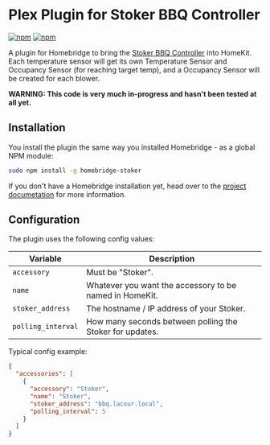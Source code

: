 # Plex Plugin for Stoker BBQ Controller 
[![npm](https://img.shields.io/npm/v/homebridge-stoker.svg)](https://www.npmjs.com/package/homebridge-stoker)
[![npm](https://img.shields.io/npm/dt/homebridge-stoker.svg)](https://www.npmjs.com/package/homebridge-stoker)

A plugin for Homebridge to bring the [Stoker BBQ
Controller](https://rocksbarbque.com) into HomeKit. Each temperature sensor will
get its own Temperature Sensor and Occupancy Sensor (for reaching target temp),
and a Occupancy Sensor will be created for each blower.

**WARNING: This code is very much in-progress and hasn't been tested at all
yet.**

## Installation

You install the plugin the same way you installed Homebridge - as a global NPM
module:

```bash
sudo npm install -g homebridge-stoker
```

If you don't have a Homebridge installation yet, head over to the [project
documetation](https://github.com/nfarina/homebridge) for more information.

## Configuration

The plugin uses the following config values:

Variable | Description
-------- | -----------
`accessory` | Must be "Stoker".
`name` | Whatever you want the accessory to be named in HomeKit.
`stoker_address` | The hostname / IP address of your Stoker.
`polling_interval` | How many seconds between polling the Stoker for updates.

Typical config example:
```json
{
  "accessories": [
    {
      "accessory": "Stoker",
      "name": "Stoker",
      "stoker_address": "bbq.lacour.local",
      "polling_interval": 5
    }
  ]
}
```
